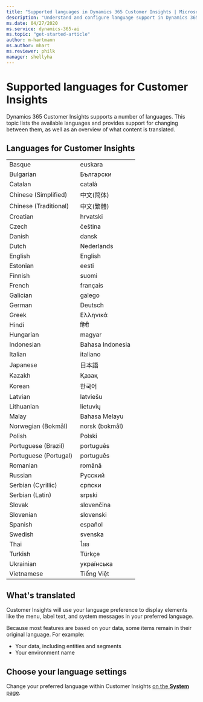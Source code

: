```yaml
---
title: "Supported languages in Dynamics 365 Customer Insights | Microsoft Docs"
description: "Understand and configure language support in Dynamics 365 Customer Insights."
ms.date: 04/27/2020
ms.service: dynamics-365-ai
ms.topic: "get-started-article"
author: m-hartmann
ms.author: mhart
ms.reviewer: philk
manager: shellyha
---
```


# Supported languages for Customer Insights

Dynamics 365 Customer Insights supports a number of languages. This topic lists the available languages and provides support for changing between them, as well as an overview of what content is translated.

## Languages for Customer Insights

| | |
| ------------- | ------------- |
| Basque | euskara |
| Bulgarian | Български |
| Catalan | català |
| Chinese (Simplified) | 中文(简体) |
| Chinese (Traditional) | 中文(繁體) |
| Croatian | hrvatski |
| Czech | čeština |
| Danish | dansk |
| Dutch | Nederlands |
| English | English |
| Estonian | eesti |
| Finnish | suomi |
| French | français |
| Galician | galego |
| German | Deutsch |
| Greek | Ελληνικά |
| Hindi | हिंदी |
| Hungarian | magyar |
| Indonesian | Bahasa Indonesia |
| Italian | italiano |
| Japanese | 日本語 |
| Kazakh | Қазақ |
| Korean | 한국어 |
| Latvian | latviešu |
| Lithuanian | lietuvių |
| Malay | Bahasa Melayu |
| Norwegian (Bokmål) | norsk (bokmål) |
| Polish | Polski |
| Portuguese (Brazil) | português |
| Portuguese (Portugal) | português |
| Romanian | română |
| Russian | Русский |
| Serbian (Cyrillic) | српски |
| Serbian (Latin) | srpski |
| Slovak | slovenčina |
| Slovenian | slovenski |
| Spanish | español |
| Swedish | svenska |
| Thai | ไทย |
| Turkish | Türkçe |
| Ukrainian | українська |
| Vietnamese | Tiếng Việt |

## What's translated

Customer Insights will use your language preference to display elements like the menu, label text, and system messages in your preferred language.

Because most features are based on your data, some items remain in their original language. For example:

- Your data, including entities and segments
- Your environment name

## Choose your language settings  

Change your preferred language within Customer Insights [on the **System** page](pm-settings.md).
